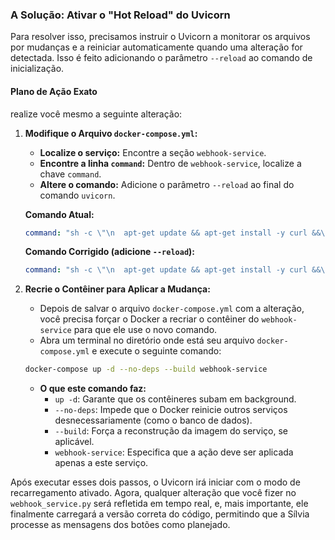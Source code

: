 

### A Solução: Ativar o "Hot Reload" do Uvicorn

Para resolver isso, precisamos instruir o Uvicorn a monitorar os arquivos por mudanças e a reiniciar automaticamente quando uma alteração for detectada. Isso é feito adicionando o parâmetro `--reload` ao comando de inicialização.

#### **Plano de Ação Exato**

realize você mesmo a seguinte alteração:

1.  **Modifique o Arquivo `docker-compose.yml`:**

      * **Localize o serviço:** Encontre a seção `webhook-service`.
      * **Encontre a linha `command`:** Dentro de `webhook-service`, localize a chave `command`.
      * **Altere o comando:** Adicione o parâmetro `--reload` ao final do comando `uvicorn`.

    **Comando Atual:**

    ```yaml
    command: "sh -c \"\n  apt-get update && apt-get install -y curl &&\n  pip install --no-cache-dir -r requirements.txt &&\n  uvicorn webhook_service:app --host 0.0.0.0 --port 8001\n\"\n"
    ```

    **Comando Corrigido (adicione `--reload`):**

    ```yaml
    command: "sh -c \"\n  apt-get update && apt-get install -y curl &&\n  pip install --no-cache-dir -r requirements.txt &&\n  uvicorn webhook_service:app --host 0.0.0.0 --port 8001 --reload\n\"\n"
    ```

2.  **Recrie o Contêiner para Aplicar a Mudança:**

      * Depois de salvar o arquivo `docker-compose.yml` com a alteração, você precisa forçar o Docker a recriar o contêiner do `webhook-service` para que ele use o novo comando.
      * Abra um terminal no diretório onde está seu arquivo `docker-compose.yml` e execute o seguinte comando:

    <!-- end list -->

    ```bash
    docker-compose up -d --no-deps --build webhook-service
    ```

      * **O que este comando faz:**
          * `up -d`: Garante que os contêineres subam em background.
          * `--no-deps`: Impede que o Docker reinicie outros serviços desnecessariamente (como o banco de dados).
          * `--build`: Força a reconstrução da imagem do serviço, se aplicável.
          * `webhook-service`: Especifica que a ação deve ser aplicada apenas a este serviço.

Após executar esses dois passos, o Uvicorn irá iniciar com o modo de recarregamento ativado. Agora, qualquer alteração que você fizer no `webhook_service.py` será refletida em tempo real, e, mais importante, ele finalmente carregará a versão correta do código, permitindo que a Sílvia processe as mensagens dos botões como planejado.